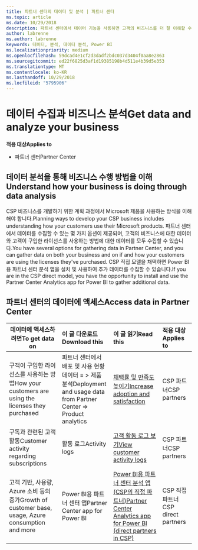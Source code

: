 ```yaml
---
title: 파트너 센터의 데이터 및 분석 | 파트너 센터
ms.topic: article
ms.date: 10/29/2018
description: 파트너 센터에서 데이터 기능을 사용하면 고객의 비즈니스를 더 잘 이해할 수 있습니다.
author: labrenne
ms.author: labrenne
keywords: 데이터, 분석, 데이터 분석, Power BI
ms.localizationpriority: medium
ms.openlocfilehash: 59dcad4e1cf2d3dadf2bdc037d3404f0aa8e2863
ms.sourcegitcommit: ed22f6825d3af1d19385198b4d511e4b39d5e353
ms.translationtype: MT
ms.contentlocale: ko-KR
ms.lasthandoff: 10/29/2018
ms.locfileid: "5795906"
---
```

# <a name="get-data-and-analyze-your-business"></a><span data-ttu-id="9ad51-104">데이터 수집과 비즈니스 분석</span><span class="sxs-lookup"><span data-stu-id="9ad51-104">Get data and analyze your business</span></span> 

**<span data-ttu-id="9ad51-105">적용 대상</span><span class="sxs-lookup"><span data-stu-id="9ad51-105">Applies to</span></span>**

-  <span data-ttu-id="9ad51-106">파트너 센터</span><span class="sxs-lookup"><span data-stu-id="9ad51-106">Partner Center</span></span> 

## <a name="understand-how-your-business-is-doing-through-data-analysis"></a><span data-ttu-id="9ad51-107">데이터 분석을 통해 비즈니스 수행 방법을 이해</span><span class="sxs-lookup"><span data-stu-id="9ad51-107">Understand how your business is doing through data analysis</span></span>

<span data-ttu-id="9ad51-108">CSP 비즈니스를 개발하기 위한 계획 과정에서 Microsoft 제품을 사용하는 방식을 이해해야 합니다.</span><span class="sxs-lookup"><span data-stu-id="9ad51-108">Planning ways to develop your CSP business includes understanding how your customers use their Microsoft products.</span></span> <span data-ttu-id="9ad51-109">파트너 센터에서 데이터를 수집할 수 있는 몇 가지 옵션이 제공되며, 고객의 비즈니스에 대한 데이터와 고객이 구입한 라이선스를 사용하는 방법에 대한 데이터를 모두 수집할 수 있습니다.</span><span class="sxs-lookup"><span data-stu-id="9ad51-109">You have several options for gathering data in Partner Center, and you can gather data on both your business and on if and how your customers are using the licenses they've purchased.</span></span> <span data-ttu-id="9ad51-110">CSP 직접 모델을 채택하면 Power BI용 파트너 센터 분석 앱을 설치 및 사용하여 추가 데이터를 수집할 수 있습니다.</span><span class="sxs-lookup"><span data-stu-id="9ad51-110">If you are in the CSP direct model, you have the opportunity to install and use the Partner Center Analytics app for Power BI to gather additional data.</span></span>

## <a name="access-data-in-partner-center"></a><span data-ttu-id="9ad51-111">파트너 센터의 데이터에 액세스</span><span class="sxs-lookup"><span data-stu-id="9ad51-111">Access data in Partner Center</span></span>

|**<span data-ttu-id="9ad51-112">데이터에 액세스하려면</span><span class="sxs-lookup"><span data-stu-id="9ad51-112">To get data on</span></span>**   |**<span data-ttu-id="9ad51-113">이 글 다운로드</span><span class="sxs-lookup"><span data-stu-id="9ad51-113">Download this</span></span>**   |**<span data-ttu-id="9ad51-114">이 글 읽기</span><span class="sxs-lookup"><span data-stu-id="9ad51-114">Read this</span></span>**   | **<span data-ttu-id="9ad51-115">적용 대상</span><span class="sxs-lookup"><span data-stu-id="9ad51-115">Applies to</span></span>**    |
|---------------------|:-----------------------|:---------------|:--------------|
|<span data-ttu-id="9ad51-116">구객이 구입한 라이선스를 사용하는 방법</span><span class="sxs-lookup"><span data-stu-id="9ad51-116">How your customers are using the licenses they purchased</span></span>   |<span data-ttu-id="9ad51-117">파트너 센터에서 배포 및 사용 현황 데이터 = > 제품 분석</span><span class="sxs-lookup"><span data-stu-id="9ad51-117">Deployment and usage data from Partner Center => Product analytics</span></span>   |[<span data-ttu-id="9ad51-118">채택률 및 만족도 높이기</span><span class="sxs-lookup"><span data-stu-id="9ad51-118">Increase adoption and satisfaction</span></span>](increasing-adoption-and-satisfaction.md)|<span data-ttu-id="9ad51-119">CSP 파트너</span><span class="sxs-lookup"><span data-stu-id="9ad51-119">CSP partners</span></span>|
|<span data-ttu-id="9ad51-120">구독과 관련된 고객 활동</span><span class="sxs-lookup"><span data-stu-id="9ad51-120">Customer activity regarding subscriptions</span></span>   |<span data-ttu-id="9ad51-121">활동 로그</span><span class="sxs-lookup"><span data-stu-id="9ad51-121">Activity logs</span></span>   |[<span data-ttu-id="9ad51-122">고객 활동 로그 보기</span><span class="sxs-lookup"><span data-stu-id="9ad51-122">View customer activity logs</span></span>](activity-logs.md)|<span data-ttu-id="9ad51-123">CSP 파트너</span><span class="sxs-lookup"><span data-stu-id="9ad51-123">CSP partners</span></span>   |
|<span data-ttu-id="9ad51-124">고객 기반, 사용량, Azure 소비 등의 증가</span><span class="sxs-lookup"><span data-stu-id="9ad51-124">Growth of customer base, usage, Azure consumption and more</span></span>   |<span data-ttu-id="9ad51-125">Power BI용 파트너 센터 앱</span><span class="sxs-lookup"><span data-stu-id="9ad51-125">Partner Center app for Power BI</span></span>   |[<span data-ttu-id="9ad51-126">Power BI용 파트너 센터 분석 앱(CSP의 직접 파트너)</span><span class="sxs-lookup"><span data-stu-id="9ad51-126">Partner Center Analytics app for Power BI (direct partners in CSP)</span></span>](power-bi-app-for-direct-partners.md)|<span data-ttu-id="9ad51-127">CSP 직접 파트너</span><span class="sxs-lookup"><span data-stu-id="9ad51-127">CSP direct partners</span></span>|







